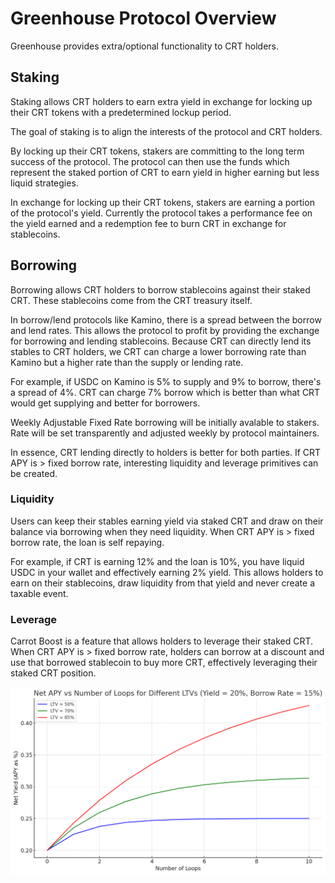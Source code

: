# Greenhouse Protocol Overview

Greenhouse provides extra/optional functionality to CRT holders.

## Staking

Staking allows CRT holders to earn extra yield in exchange for locking up their CRT tokens with a predetermined lockup period.

The goal of staking is to align the interests of the protocol and CRT holders.

By locking up their CRT tokens, stakers are committing to the long term success of the protocol. The protocol can then use the funds which represent the staked portion of CRT to earn yield in higher earning but less liquid strategies.

In exchange for locking up their CRT tokens, stakers are earning a portion of the protocol's yield. Currently the protocol takes a performance fee on the yield earned and a redemption fee to burn CRT in exchange for stablecoins.

## Borrowing

Borrowing allows CRT holders to borrow stablecoins against their staked CRT. These stablecoins come from the CRT treasury itself.

In borrow/lend protocols like Kamino, there is a spread between the borrow and lend rates. This allows the protocol to profit by providing the exchange for borrowing and lending stablecoins. Because CRT can directly lend its stables to CRT holders, we CRT can charge a lower borrowing rate than Kamino but a higher rate than the supply or lending rate.

For example, if USDC on Kamino is 5% to supply and 9% to borrow, there's a spread of 4%. CRT can charge 7% borrow which is better than what CRT would get supplying and better for borrowers.

Weekly Adjustable Fixed Rate borrowing will be initially avalable to stakers. Rate will be set transparently and adjusted weekly by protocol maintainers.

In essence, CRT lending directly to holders is better for both parties. If CRT APY is > fixed borrow rate, interesting liquidity and leverage primitives can be created.

### Liquidity

Users can keep their stables earning yield via staked CRT and draw on their balance via borrowing when they need liquidity. When CRT APY is > fixed borrow rate, the loan is self repaying. 

For example, if CRT is earning 12% and the loan is 10%, you have liquid USDC in your wallet and effectively earning 2% yield. This allows holders to earn on their stablecoins, draw liquidity from that yield and never create a taxable event.

### Leverage

Carrot Boost is a feature that allows holders to leverage their staked CRT. When CRT APY is > fixed borrow rate, holders can borrow at a discount and use that borrowed stablecoin to buy more CRT, effectively leveraging their staked CRT position.

![APY Curve](./loop-leverage.png)
